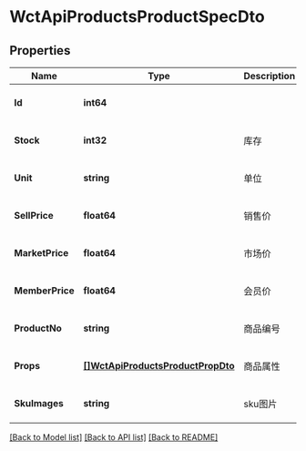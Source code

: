 # WctApiProductsProductSpecDto

## Properties
Name | Type | Description | Notes
------------ | ------------- | ------------- | -------------
**Id** | **int64** |  | [optional] [default to null]
**Stock** | **int32** | 库存 | [optional] [default to null]
**Unit** | **string** | 单位 | [optional] [default to null]
**SellPrice** | **float64** | 销售价 | [optional] [default to null]
**MarketPrice** | **float64** | 市场价 | [optional] [default to null]
**MemberPrice** | **float64** | 会员价 | [optional] [default to null]
**ProductNo** | **string** | 商品编号 | [optional] [default to null]
**Props** | [**[]WctApiProductsProductPropDto**](WCT.Api.Products.ProductPropDto.md) | 商品属性 | [optional] [default to null]
**SkuImages** | **string** | sku图片 | [optional] [default to null]

[[Back to Model list]](../README.md#documentation-for-models) [[Back to API list]](../README.md#documentation-for-api-endpoints) [[Back to README]](../README.md)

